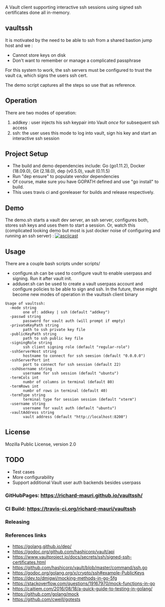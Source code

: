 A Vault client supporting interactive ssh sessions using signed ssh certificates done all in-memory.

## vaultssh
 It is motivated by the need to be able to ssh from a shared bastion jump host and we :
 * Cannot store keys on disk
 * Don't want to remember or manage a complicated passphrase
 
 For this system to work, the ssh servers must be configured to trust the vault ca, which signs the users ssh cert.
 
 The demo script captures all the steps so use that as reference.

## Operation
There are two modes of operation:
1. addkey : user injects his ssh keypair into Vault *once* for subsequent ssh access
1. ssh: the user uses this mode to log into vault, sign his key and start an interactive ssh session

## Project Setup
* The build and demo dependencies include: Go (go1.11.2), Docker (18.09.0), Git (2.18.0), dep (v0.5.0), vault (0.11.5)
* Run "dep ensure" to populate vendor dependencies
* Of course, make sure you have GOPATH defined and use "go install" to build.
* This uses travis ci and goreleaser for builds and release respectively.

## Demo
The demo.sh starts a vault dev server, an ssh server, configures both, stores ssh keys and uses them to start a session.
Or, watch this (complicated looking demo but most is just docker noise of configuring and running an ssh server) :
[![asciicast](https://asciinema.org/a/hGrgVLfcCWYAOo4J0G92QvcWz.svg)](https://asciinema.org/a/hGrgVLfcCWYAOo4J0G92QvcWz)

## Usage
There are a couple bash scripts under scripts/
* configure.sh can be used to configure vault to enable userpass and signing. Run it after vault init.
* adduser.sh can be used to create a vault userpass account and configure policies to be able to sign and ssh.
In the future, these might become new modes of operation in the vaultssh client binary

```
Usage of vaultssh:
  -mode string
    	one of: addkey | ssh (default "addkey")
  -passwd string
    	password for vault auth (will prompt if empty)
  -privateKeyPath string
    	path to ssh private key file
  -publicKeyPath string
    	path to ssh public key file
  -signingRole string
    	ssh client signing role (default "regular-role")
  -sshServerHost string
    	hostname to connect for ssh seesion (default "0.0.0.0")
  -sshServerPort int
    	port to connect for ssh session (default 22)
  -sshUsername string
    	username for ssh session (default "ubuntu")
  -termCols int
    	numbr of columns in terminal (default 80)
  -termRows int
    	numbr of rows in terminal (default 40)
  -termType string
    	terminal type for session session (default "xterm")
  -username string
    	username for vault auth (default "ubuntu")
  -vaultAddress string
    	vault address (default "http://localhost:8200")
```

## License
Mozilla Public License, version 2.0

## TODO
* Test cases
* More configurability
* Support additional Vault user auth backends besides userpass

### GitHubPages: https://richard-mauri.github.io/vaultssh/

### CI Build: https://travis-ci.org/richard-mauri/vaultssh

### Releasing

### References links
* https://golang.github.io/dep/
* https://godoc.org/github.com/hashicorp/vault/api
* https://www.vaultproject.io/docs/secrets/ssh/signed-ssh-certificates.html
* https://github.com/hashicorp/vault/blob/master/command/ssh.go
* https://godoc.org/golang.org/x/crypto/ssh#example-PublicKeys
* https://dev.to/dmigwi/mocking-methods-in-go-5fg
* https://stackoverflow.com/questions/19167970/mock-functions-in-go
* https://caitiem.com/2016/08/18/a-quick-guide-to-testing-in-golang/
* https://github.com/golang/mock
* https://github.com/cweill/gotests
